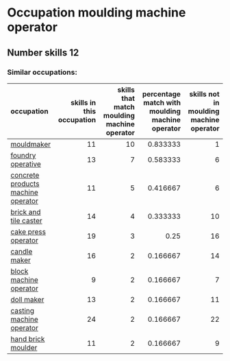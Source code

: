 # Occupation moulding machine operator
## Number skills 12
### Similar occupations:
| occupation                                                                  |   skills in this occupation |   skills that match moulding machine operator |   percentage match with moulding machine operator |   skills not in moulding machine operator |
|:----------------------------------------------------------------------------|----------------------------:|----------------------------------------------:|--------------------------------------------------:|------------------------------------------:|
| [mouldmaker](mouldmaker.md)                                                 |                          11 |                                            10 |                                          0.833333 |                                         1 |
| [foundry operative](foundry_operative.md)                                   |                          13 |                                             7 |                                          0.583333 |                                         6 |
| [concrete products machine operator](concrete_products_machine_operator.md) |                          11 |                                             5 |                                          0.416667 |                                         6 |
| [brick and tile caster](brick_and_tile_caster.md)                           |                          14 |                                             4 |                                          0.333333 |                                        10 |
| [cake press operator](cake_press_operator.md)                               |                          19 |                                             3 |                                          0.25     |                                        16 |
| [candle maker](candle_maker.md)                                             |                          16 |                                             2 |                                          0.166667 |                                        14 |
| [block machine operator](block_machine_operator.md)                         |                           9 |                                             2 |                                          0.166667 |                                         7 |
| [doll maker](doll_maker.md)                                                 |                          13 |                                             2 |                                          0.166667 |                                        11 |
| [casting machine operator](casting_machine_operator.md)                     |                          24 |                                             2 |                                          0.166667 |                                        22 |
| [hand brick moulder](hand_brick_moulder.md)                                 |                          11 |                                             2 |                                          0.166667 |                                         9 |
